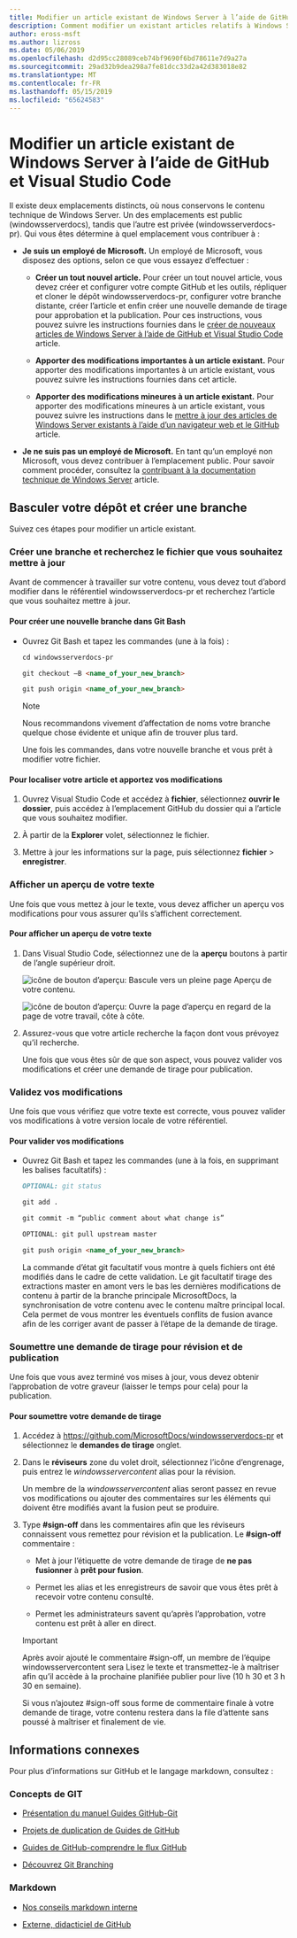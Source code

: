 ```yaml
---
title: Modifier un article existant de Windows Server à l’aide de GitHub et Visual Studio Code
description: Comment modifier un existant articles relatifs à Windows Server, à l’aide de GitHub et Visual Studio Code, comme un employé de Microsoft.
author: eross-msft
ms.author: lizross
ms.date: 05/06/2019
ms.openlocfilehash: d2d95cc28089ceb74bf9690f6bd78611e7d9a27a
ms.sourcegitcommit: 29ad32b9dea298a7fe81dcc33d2a42d383018e82
ms.translationtype: MT
ms.contentlocale: fr-FR
ms.lasthandoff: 05/15/2019
ms.locfileid: "65624583"
---
```

# <a name="edit-an-existing-windows-server-article-using-github-and-visual-studio-code"></a>Modifier un article existant de Windows Server à l’aide de GitHub et Visual Studio Code

Il existe deux emplacements distincts, où nous conservons le contenu technique de Windows Server. Un des emplacements est public (windowsserverdocs), tandis que l’autre est privée (windowsserverdocs-pr). Qui vous êtes détermine à quel emplacement vous contribuer à :

- **Je suis un employé de Microsoft.** Un employé de Microsoft, vous disposez des options, selon ce que vous essayez d’effectuer :

    - **Créer un tout nouvel article.** Pour créer un tout nouvel article, vous devez créer et configurer votre compte GitHub et les outils, répliquer et cloner le dépôt windowsserverdocs-pr, configurer votre branche distante, créer l’article et enfin créer une nouvelle demande de tirage pour approbation et la publication. Pour ces instructions, vous pouvez suivre les instructions fournies dans le [créer de nouveaux articles de Windows Server à l’aide de GitHub et Visual Studio Code](create-new-using-github.md) article.

    - **Apporter des modifications importantes à un article existant.** Pour apporter des modifications importantes à un article existant, vous pouvez suivre les instructions fournies dans cet article.

    - **Apporter des modifications mineures à un article existant.** Pour apporter des modifications mineures à un article existant, vous pouvez suivre les instructions dans le [mettre à jour des articles de Windows Server existants à l’aide d’un navigateur web et le GitHub](github-browser-updates.md) article.

- **Je ne suis pas un employé de Microsoft.** En tant qu’un employé non Microsoft, vous devez contribuer à l’emplacement public. Pour savoir comment procéder, consultez la [contribuant à la documentation technique de Windows Server](https://github.com/MicrosoftDocs/windowsserverdocs/blob/master/CONTRIBUTING.md) article.

## <a name="switch-your-repo-and-create-a-new-branch"></a>Basculer votre dépôt et créer une branche

Suivez ces étapes pour modifier un article existant.

### <a name="create-a-new-branch-and-locate-the-file-you-want-to-update"></a>Créer une branche et recherchez le fichier que vous souhaitez mettre à jour

Avant de commencer à travailler sur votre contenu, vous devez tout d’abord modifier dans le référentiel windowsserverdocs-pr et recherchez l’article que vous souhaitez mettre à jour.

#### <a name="to-create-a-new-branch-in-git-bash"></a>Pour créer une nouvelle branche dans Git Bash

- Ouvrez Git Bash et tapez les commandes (une à la fois) :

    ```markdown
    cd windowsserverdocs-pr

    git checkout –B <name_of_your_new_branch>

    git push origin <name_of_your_new_branch>
    ```

    >[!Note]
    >Nous recommandons vivement d’affectation de noms votre branche quelque chose évidente et unique afin de trouver plus tard.

    Une fois les commandes, dans votre nouvelle branche et vous prêt à modifier votre fichier.

#### <a name="to-locate-your-article-and-make-your-edits"></a>Pour localiser votre article et apportez vos modifications

1. Ouvrez Visual Studio Code et accédez à **fichier**, sélectionnez **ouvrir le dossier**, puis accédez à l’emplacement GitHub du dossier qui a l’article que vous souhaitez modifier.

2. À partir de la **Explorer** volet, sélectionnez le fichier.

3. Mettre à jour les informations sur la page, puis sélectionnez **fichier** > **enregistrer**.

### <a name="preview-your-text"></a>Afficher un aperçu de votre texte

Une fois que vous mettez à jour le texte, vous devez afficher un aperçu vos modifications pour vous assurer qu’ils s’affichent correctement.

#### <a name="to-preview-your-text"></a>Pour afficher un aperçu de votre texte

1. Dans Visual Studio Code, sélectionnez une de la **aperçu** boutons à partir de l’angle supérieur droit.

    ![icône de bouton d’aperçu](media/create-new-using-github/preview-button-full-page.png): Bascule vers un pleine page Aperçu de votre contenu.

    ![icône de bouton d’aperçu](media/create-new-using-github/preview-button-side-by-side.png): Ouvre la page d’aperçu en regard de la page de votre travail, côte à côte.

2. Assurez-vous que votre article recherche la façon dont vous prévoyez qu’il recherche.

    Une fois que vous êtes sûr de que son aspect, vous pouvez valider vos modifications et créer une demande de tirage pour publication.

### <a name="commit-your-changes"></a>Validez vos modifications

Une fois que vous vérifiez que votre texte est correcte, vous pouvez valider vos modifications à votre version locale de votre référentiel.

#### <a name="to-commit-your-changes"></a>Pour valider vos modifications

- Ouvrez Git Bash et tapez les commandes (une à la fois, en supprimant les balises facultatifs) :

    ```markdown
    OPTIONAL: git status

    git add .

    git commit -m “public comment about what change is”

    OPTIONAL: git pull upstream master

    git push origin <name_of_your_new_branch>

    ```

    La commande d’état git facultatif vous montre à quels fichiers ont été modifiés dans le cadre de cette validation. Le git facultatif tirage des extractions master en amont vers le bas les dernières modifications de contenu à partir de la branche principale MicrosoftDocs, la synchronisation de votre contenu avec le contenu maître principal local. Cela permet de vous montrer les éventuels conflits de fusion avance afin de les corriger avant de passer à l’étape de la demande de tirage.

### <a name="submit-a-pull-request-for-review-and-publication"></a>Soumettre une demande de tirage pour révision et de publication

Une fois que vous avez terminé vos mises à jour, vous devez obtenir l’approbation de votre graveur (laisser le temps pour cela) pour la publication.

#### <a name="to-submit-your-pull-request"></a>Pour soumettre votre demande de tirage

1. Accédez à https://github.com/MicrosoftDocs/windowsserverdocs-pr et sélectionnez le **demandes de tirage** onglet.

2. Dans le **réviseurs** zone du volet droit, sélectionnez l’icône d’engrenage, puis entrez le _windowsservercontent_ alias pour la révision.

    Un membre de la _windowsservercontent_ alias seront passez en revue vos modifications ou ajouter des commentaires sur les éléments qui doivent être modifiés avant la fusion peut se produire.

3. Type **#sign-off** dans les commentaires afin que les réviseurs connaissent vous remettez pour révision et la publication. Le **#sign-off** commentaire :

    - Met à jour l’étiquette de votre demande de tirage de **ne pas fusionner** à **prêt pour fusion**.

    - Permet les alias et les enregistreurs de savoir que vous êtes prêt à recevoir votre contenu consulté.

    - Permet les administrateurs savent qu’après l’approbation, votre contenu est prêt à aller en direct.

    >[!Important]
    >Après avoir ajouté le commentaire #sign-off, un membre de l’équipe windowsservercontent sera Lisez le texte et transmettez-le à maîtriser afin qu’il accède à la prochaine planifiée publier pour live (10 h 30 et 3 h 30 en semaine).
    >
    >Si vous n’ajoutez #sign-off sous forme de commentaire finale à votre demande de tirage, votre contenu restera dans la file d’attente sans poussé à maîtriser et finalement de vie.

## <a name="related-information"></a>Informations connexes

Pour plus d’informations sur GitHub et le langage markdown, consultez :

### <a name="git-concepts"></a>Concepts de GIT

- [Présentation du manuel Guides GitHub-Git](https://guides.github.com/introduction/git-handbook/)

- [Projets de duplication de Guides de GitHub](https://guides.github.com/activities/forking/)

- [Guides de GitHub-comprendre le flux GitHub](https://guides.github.com/introduction/flow/)

- [Découvrez Git Branching](https://learngitbranching.js.org/ (idéal pour les étudiants d’imaginer !))

### <a name="markdown"></a>Markdown

- [Nos conseils markdown interne](https://review.docs.microsoft.com/help/contribute/markdown-reference?branch=master)

- [Externe, didacticiel de GitHub](https://www.markdowntutorial.com/)